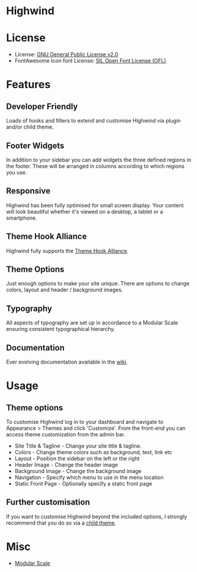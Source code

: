 # Highwind

# License

* License: [GNU General Public License v2.0](http://www.gnu.org/licenses/gpl-2.0.html)
* FontAwesome Icon font License: [SIL Open Font License (OFL)](http://scripts.sil.org/cms/scripts/page.php?site_id=nrsi&id=OFL)

# Features

## Developer Friendly
Loads of hooks and filters to extend and customise Highwind via plugin and/or child theme.

## Footer Widgets
In addition to your sidebar you can add widgets the three defined regions in the footer. These will be arranged in columns according to which regions you use.

## Responsive
Highwind has been fully optimised for small screen display. Your content will look beautiful whether it's viewed on a desktop, a tablet or a smartphone.

## Theme Hook Alliance
Highwind fully supports the [Theme Hook Alliance](https://github.com/zamoose/themehookalliance).

## Theme Options
Just enough options to make your site unique. There are options to change colors, layout and header / background images.

## Typography
All aspects of typography are set up in accordance to a Modular Scale ensuring consistent typographical hierarchy.

## Documentation
Ever evolving documentation available in the [wiki](https://github.com/jameskoster/highwind/wiki).

# Usage

## Theme options

To customise Highwind log in to your dashboard and navigate to Appearance > Themes and click 'Customize'. From the front-end you can access theme customization from the admin bar.

* Site Title & Tagline - Change your site title & tagline.
* Colors - Change theme colors such as background, text, link etc
* Layout - Position the sidebar on the left or the right
* Header Image - Change the header image
* Background Image - Change the background image
* Navigation - Specify which menu to use in the menu location
* Static Front Page - Optionally specify a static front page

## Further customisation
If you want to customise Highwind beyond the included options, I strongly recommend that you do so via a [child theme](http://codex.wordpress.org/Child_Themes).

# Misc

* [Modular Scale](http://modularscale.com/scale/?px1=16&px2=18&ra1=1.333&ra2=0)